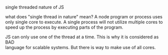 single threaded nature of JS

what does "single thread in nature" mean?
A node program or process uses only single core to execute.
A single process will not utilize multiple cores to speed up the process by executing parts of the program.

JS can only use one of the thread at a time. This is why it is considered as BAD  
language for scalable systems. But there is way to make use of all cores.  

